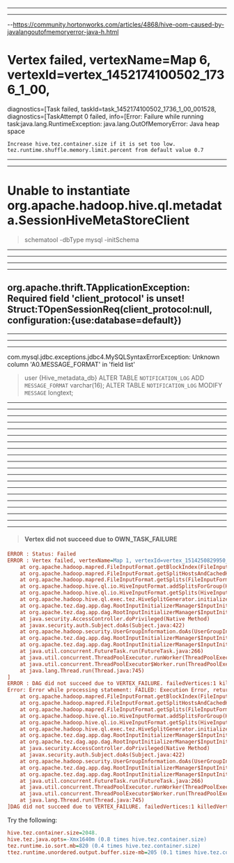 -----------------------------------------------------------------------------------------------
-----------------------------------------------------------------------------------------------
--https://community.hortonworks.com/articles/4868/hive-oom-caused-by-javalangoutofmemoryerror-java-h.html
# Vertex failed, vertexName=Map 6, vertexId=vertex_1452174100502_1736_1_00, 
  diagnostics=[Task failed, taskId=task_1452174100502_1736_1_00_001528, 
  diagnostics=[TaskAttempt 0 failed, info=[Error: Failure while running 
  task:java.lang.RuntimeException: java.lang.OutOfMemoryError: Java heap space

	Increase hive.tez.container.size if it is set too low.
	tez.runtime.shuffle.memory.limit.percent from default value 0.7
-----------------------------------------------------------------------------------------------
-----------------------------------------------------------------------------------------------
#  Unable to instantiate org.apache.hadoop.hive.ql.metadata.SessionHiveMetaStoreClient
>schematool -dbType mysql -initSchema
-----------------------------------------------------------------------------------------------
-----------------------------------------------------------------------------------------------
-----------------------------------------------------------------------------------------------

-----------------------------------------------------------------------------------------------
org.apache.thrift.TApplicationException: Required field 'client_protocol' is unset! Struct:TOpenSessionReq(client_protocol:null, configuration:{use:database=default})
-----------------------------------------------------------------------------------------------
-----------------------------------------------------------------------------------------------
-----------------------------------------------------------------------------------------------
-----------------------------------------------------------------------------------------------
com.mysql.jdbc.exceptions.jdbc4.MySQLSyntaxErrorException: Unknown column 'A0.MESSAGE_FORMAT' in 'field list'

>user {Hive_metadata_db}
>ALTER TABLE `NOTIFICATION_LOG` ADD `MESSAGE_FORMAT` varchar(16);
>ALTER TABLE `NOTIFICATION_LOG` MODIFY `MESSAGE` longtext;

-----------------------------------------------------------------------------------------------
-----------------------------------------------------------------------------------------------
-----------------------------------------------------------------------------------------------
-----------------------------------------------------------------------------------------------
-----------------------------------------------------------------------------------------------
-----------------------------------------------------------------------------------------------
-----------------------------------------------------------------------------------------------
-----------------------------------------------------------------------------------------------
-----------------------------------------------------------------------------------------------
-----------------------------------------------------------------------------------------------
-----------------------------------------------------------------------------------------------
-----------------------------------------------------------------------------------------------
-----------------------------------------------------------------------------------------------
-----------------------------------------------------------------------------------------------
-----------------------------------------------------------------------------------------------
-----------------------------------------------------------------------------------------------
-----------------------------------------------------------------------------------------------
-----------------------------------------------------------------------------------------------
-----------------------------------------------------------------------------------------------
-----------------------------------------------------------------------------------------------





> #### Vertex did not succeed due to OWN_TASK_FAILURE

```ini
ERROR : Status: Failed
ERROR : Vertex failed, vertexName=Map 1, vertexId=vertex_1514250829950_0001_1_00, diagnostics=[Vertex vertex_1514250829950_0001_1_00 [Map 1] killed/failed due to:ROOT_INPUT_INIT_FAILURE, Vertex Input: values__tmp__table__1 initializer failed, vertex=vertex_1514250829950_0001_1_00 [Map 1], java.lang.NullPointerException
    at org.apache.hadoop.mapred.FileInputFormat.getBlockIndex(FileInputFormat.java:388)
    at org.apache.hadoop.mapred.FileInputFormat.getSplitHostsAndCachedHosts(FileInputFormat.java:579)
    at org.apache.hadoop.mapred.FileInputFormat.getSplits(FileInputFormat.java:359)
    at org.apache.hadoop.hive.ql.io.HiveInputFormat.addSplitsForGroup(HiveInputFormat.java:311)
    at org.apache.hadoop.hive.ql.io.HiveInputFormat.getSplits(HiveInputFormat.java:413)
    at org.apache.hadoop.hive.ql.exec.tez.HiveSplitGenerator.initialize(HiveSplitGenerator.java:155)
    at org.apache.tez.dag.app.dag.RootInputInitializerManager$InputInitializerCallable$1.run(RootInputInitializerManager.java:273)
    at org.apache.tez.dag.app.dag.RootInputInitializerManager$InputInitializerCallable$1.run(RootInputInitializerManager.java:266)
    at java.security.AccessController.doPrivileged(Native Method)
    at javax.security.auth.Subject.doAs(Subject.java:422)
    at org.apache.hadoop.security.UserGroupInformation.doAs(UserGroupInformation.java:1866)
    at org.apache.tez.dag.app.dag.RootInputInitializerManager$InputInitializerCallable.call(RootInputInitializerManager.java:266)
    at org.apache.tez.dag.app.dag.RootInputInitializerManager$InputInitializerCallable.call(RootInputInitializerManager.java:253)
    at java.util.concurrent.FutureTask.run(FutureTask.java:266)
    at java.util.concurrent.ThreadPoolExecutor.runWorker(ThreadPoolExecutor.java:1142)
    at java.util.concurrent.ThreadPoolExecutor$Worker.run(ThreadPoolExecutor.java:617)
    at java.lang.Thread.run(Thread.java:745)
]
ERROR : DAG did not succeed due to VERTEX_FAILURE. failedVertices:1 killedVertices:0
Error: Error while processing statement: FAILED: Execution Error, return code 2 from org.apache.hadoop.hive.ql.exec.tez.TezTask. Vertex failed, vertexName=Map 1, vertexId=vertex_1514250829950_0001_1_00, diagnostics=[Vertex vertex_1514250829950_0001_1_00 [Map 1] killed/failed due to:ROOT_INPUT_INIT_FAILURE, Vertex Input: values__tmp__table__1 initializer failed, vertex=vertex_1514250829950_0001_1_00 [Map 1], java.lang.NullPointerException
    at org.apache.hadoop.mapred.FileInputFormat.getBlockIndex(FileInputFormat.java:388)
    at org.apache.hadoop.mapred.FileInputFormat.getSplitHostsAndCachedHosts(FileInputFormat.java:579)
    at org.apache.hadoop.mapred.FileInputFormat.getSplits(FileInputFormat.java:359)
    at org.apache.hadoop.hive.ql.io.HiveInputFormat.addSplitsForGroup(HiveInputFormat.java:311)
    at org.apache.hadoop.hive.ql.io.HiveInputFormat.getSplits(HiveInputFormat.java:413)
    at org.apache.hadoop.hive.ql.exec.tez.HiveSplitGenerator.initialize(HiveSplitGenerator.java:155)
    at org.apache.tez.dag.app.dag.RootInputInitializerManager$InputInitializerCallable$1.run(RootInputInitializerManager.java:273)
    at org.apache.tez.dag.app.dag.RootInputInitializerManager$InputInitializerCallable$1.run(RootInputInitializerManager.java:266)
    at java.security.AccessController.doPrivileged(Native Method)
    at javax.security.auth.Subject.doAs(Subject.java:422)
    at org.apache.hadoop.security.UserGroupInformation.doAs(UserGroupInformation.java:1866)
    at org.apache.tez.dag.app.dag.RootInputInitializerManager$InputInitializerCallable.call(RootInputInitializerManager.java:266)
    at org.apache.tez.dag.app.dag.RootInputInitializerManager$InputInitializerCallable.call(RootInputInitializerManager.java:253)
    at java.util.concurrent.FutureTask.run(FutureTask.java:266)
    at java.util.concurrent.ThreadPoolExecutor.runWorker(ThreadPoolExecutor.java:1142)
    at java.util.concurrent.ThreadPoolExecutor$Worker.run(ThreadPoolExecutor.java:617)
    at java.lang.Thread.run(Thread.java:745)
]DAG did not succeed due to VERTEX_FAILURE. failedVertices:1 killedVertices:0 (state=08S01,code=2)
```

Try the following:

```ini
hive.tez.container.size=2048.
hive.tez.java.opts=-Xmx1640m (0.8 times hive.tez.container.size)
tez.runtime.io.sort.mb=820 (0.4 times hive.tez.container.size)
ttez.runtime.unordered.output.buffer.size-mb=205 (0.1 times hive.tez.container.size)
```


